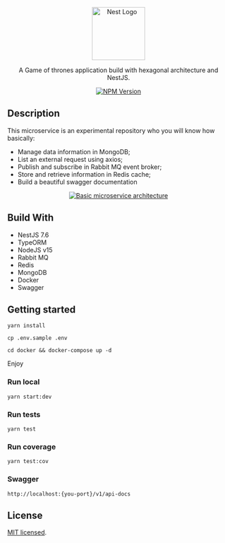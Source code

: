 <p align="center">
  <a href="http://nestjs.com/" target="blank"><img src="https://nestjs.com/img/logo-small.svg" width="120" alt="Nest Logo" /></a>
</p>


  <p align="center">A Game of thrones application build with hexagonal architecture and NestJS.</p>
  <p align="center">
    <a href="https://www.npmjs.com/~nestjscore" target="_blank"><img src="https://img.shields.io/npm/v/@nestjs/core.svg" alt="NPM Version" /></a>
  </p>

## Description

This microservice is an experimental repository who you will know how basically:

* Manage data information in MongoDB;
* List an external request using axios;
* Publish and subscribe in Rabbit MQ event broker;
* Store and retrieve information in Redis cache;
* Build a beautiful swagger documentation

<center>
<a href="https://github.com/americoleonardo/nestjs-hexagonal-concept/blob/main/docs/diagram.png" target="blank"><img src="https://github.com/americoleonardo/nestjs-hexagonal-concept/blob/main/docs/diagram.png?raw=true" alt="Basic microservice architecture" /></a>
</center>

## Build With

* NestJS 7.6
* TypeORM
* NodeJS v15
* Rabbit MQ
* Redis
* MongoDB
* Docker
* Swagger


## Getting started

```
yarn install

cp .env.sample .env

cd docker && docker-compose up -d
```

Enjoy

### Run local
```
yarn start:dev
```

### Run tests
```
yarn test
```

### Run coverage
```
yarn test:cov
```

### Swagger

```
http://localhost:{you-port}/v1/api-docs
```

## License

 [MIT licensed](LICENSE).